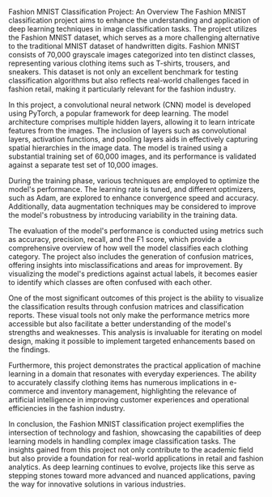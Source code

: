 Fashion MNIST Classification Project: An Overview
The Fashion MNIST classification project aims to enhance the understanding and application of deep learning techniques in image classification tasks. The project utilizes the Fashion MNIST dataset, which serves as a more challenging alternative to the traditional MNIST dataset of handwritten digits. Fashion MNIST consists of 70,000 grayscale images categorized into ten distinct classes, representing various clothing items such as T-shirts, trousers, and sneakers. This dataset is not only an excellent benchmark for testing classification algorithms but also reflects real-world challenges faced in fashion retail, making it particularly relevant for the fashion industry.

In this project, a convolutional neural network (CNN) model is developed using PyTorch, a popular framework for deep learning. The model architecture comprises multiple hidden layers, allowing it to learn intricate features from the images. The inclusion of layers such as convolutional layers, activation functions, and pooling layers aids in effectively capturing spatial hierarchies in the image data. The model is trained using a substantial training set of 60,000 images, and its performance is validated against a separate test set of 10,000 images.

During the training phase, various techniques are employed to optimize the model's performance. The learning rate is tuned, and different optimizers, such as Adam, are explored to enhance convergence speed and accuracy. Additionally, data augmentation techniques may be considered to improve the model's robustness by introducing variability in the training data.

The evaluation of the model's performance is conducted using metrics such as accuracy, precision, recall, and the F1 score, which provide a comprehensive overview of how well the model classifies each clothing category. The project also includes the generation of confusion matrices, offering insights into misclassifications and areas for improvement. By visualizing the model's predictions against actual labels, it becomes easier to identify which classes are often confused with each other.

One of the most significant outcomes of this project is the ability to visualize the classification results through confusion matrices and classification reports. These visual tools not only make the performance metrics more accessible but also facilitate a better understanding of the model's strengths and weaknesses. This analysis is invaluable for iterating on model design, making it possible to implement targeted enhancements based on the findings.

Furthermore, this project demonstrates the practical application of machine learning in a domain that resonates with everyday experiences. The ability to accurately classify clothing items has numerous implications in e-commerce and inventory management, highlighting the relevance of artificial intelligence in improving customer experiences and operational efficiencies in the fashion industry.

In conclusion, the Fashion MNIST classification project exemplifies the intersection of technology and fashion, showcasing the capabilities of deep learning models in handling complex image classification tasks. The insights gained from this project not only contribute to the academic field but also provide a foundation for real-world applications in retail and fashion analytics. As deep learning continues to evolve, projects like this serve as stepping stones toward more advanced and nuanced applications, paving the way for innovative solutions in various industries.
